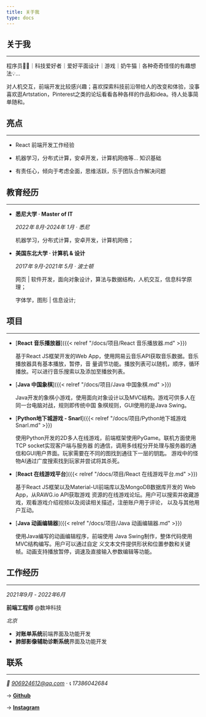 ```yaml
---
title: 关于我
type: docs
---
```


## 关于我

---

程序员🧑‍💻｜科技爱好者｜爱好平面设计｜游戏｜奶牛猫｜各种奇奇怪怪的有趣想法💡...

对人机交互，前端开发比较感兴趣；喜欢探索科技前沿带给人的改变和体验，没事喜欢逛Artstation，Pinterest之类的论坛看看各种各样的作品和idea。待人处事简单随和。

## 亮点

---

+ React 前端开发工作经验

+ 机器学习，分布式计算，安卓开发，计算机网络等... 知识基础

+ 有责任心，倾向于考虑全面，思维活跃，乐于团队合作解决问题

## 教育经历

---

+ **悉尼大学 · Master of IT**
  
  *2022年 8月-2024年 1月 · 悉尼*
  
  机器学习，分布式计算，安卓开发，计算机网络；

+ **美国东北大学 · 计算机 & 设计**
  
  *2017年 9月-2021年 5月 · 波士顿*
  
  网页 | 软件开发，面向对象设计，算法与数据结构，人机交互，信息科学原理；
  
  字体学，图形 | 信息设计;

## 项目

---

+ [**React 音乐播放器**]({{< relref "/docs/项目/React 音乐播放器.md" >}})
  
  基于React JS框架开发的Web App，使用网易云音乐API获取音乐数据。音乐播放器具有基本播放，暂停，音 量调节功能。播放列表可以随机，顺序，循环播放。可以进行音乐搜索以及添加至播放列表。
  
+ [**Java 中国象棋**]({{< relref "/docs/项目/Java 中国象棋.md" >}})
  
  Java开发的象棋小游戏，使用面向对象设计以及MVC结构。游戏可供多人在同一台电脑对战，规则即传统中国 象棋规则，GUI使用的是Java Swing。

- [**Python地下城游戏 - Snarl**]({{< relref "/docs/项目/Python地下城游戏 Snarl.md" >}})

  使用Python开发的2D多人在线游戏，前端框架使用PyGame。联机方面使用TCP socket实现客户端与服务器 的通信，调用多线程分开处理与服务器的通信和GUI用户界面。玩家需要在不同的图找到通往下一层的钥匙。 游戏中的怪物AI通过广度搜索找到玩家并尝试将其杀死。

- [**React 在线游戏平台**]({{< relref "/docs/项目/React 在线游戏平台.md" >}})

  基于React JS框架以及Material-UI前端库以及MongoDB数据库开发的 Web App，从RAWG.io API获取游戏 资源的在线游戏论坛。用户可以搜索并收藏游戏，观看游戏介绍视频以及阅读相关描述，注册账户用于评论， 以及与其他用户互动。

- [**Java 动画编辑器**]({{< relref "/docs/项目/Java 动画编辑器.md" >}})

  使用Java编写的动画编辑程序，前端使用 Java Swing制作，整体代码使用MVC结构编写。用户可以通过自定 义文本文件提供形状和位置参数和关键帧。动画支持播放暂停，调速及直接输入参数编辑等功能。
  
## 工作经历

---

*2021年9月 - 2022年6月*

**前端工程师** @数坤科技

*北京*

- **对账单系统**前端界面及功能开发
- **肺部影像辅助诊断系统**界面及功能开发

## 联系

---

*📮 906924612@qq.com · 📞 17386042684*

→ **[Github](https://github.com/cab11918)**

→ **[Instagram](https://www.instagram.com/eloim027)**







